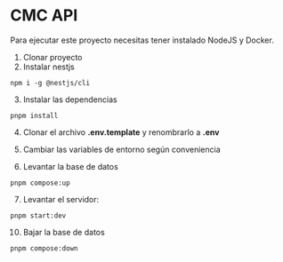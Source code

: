 # CMC API

Para ejecutar este proyecto necesitas tener instalado NodeJS y Docker.

1. Clonar proyecto
2. Instalar nestjs

```
npm i -g @nestjs/cli
```

3. Instalar las dependencias

```
pnpm install
```

4. Clonar el archivo **.env.template** y renombrarlo a **.env**

5. Cambiar las variables de entorno según conveniencia

6. Levantar la base de datos

```
pnpm compose:up
```

7. Levantar el servidor:

```
pnpm start:dev
```

10. Bajar la base de datos

```
pnpm compose:down
```
